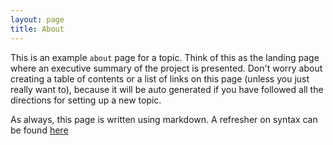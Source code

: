 ```yaml
---
layout: page
title: About
---
```


This is an example `about` page for a topic. Think of this as the landing page where an executive summary of the project is presented. Don't worry about creating a table of contents or a list of links on this page (unless you just really want to), because it will be auto generated if you have followed all the directions for setting up a new topic.

As always, this page is written using markdown. A refresher on syntax can be found [here](../_documentation/markdown.md)
